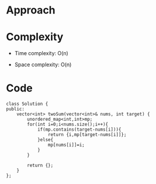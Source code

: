 # Approach
<!-- Describe your approach to solving the problem. -->

# Complexity
- Time complexity: O(n)
<!-- Add your time complexity here, e.g. $$O(n)$$ -->

- Space complexity: O(n)
<!-- Add your space complexity here, e.g. $$O(n)$$ -->

# Code
```
class Solution {
public:
    vector<int> twoSum(vector<int>& nums, int target) {
        unordered_map<int,int>mp;
        for(int i=0;i<nums.size();i++){
            if(mp.contains(target-nums[i])){
                return {i,mp[target-nums[i]]};
            }else{
                mp[nums[i]]=i;
            }
        }

        return {};
    }
};
```
